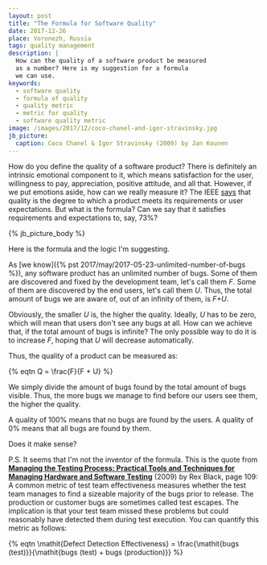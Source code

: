 ```yaml
---
layout: post
title: "The Formula for Software Quality"
date: 2017-12-26
place: Voronezh, Russia
tags: quality management
description: |
  How can the quality of a software product be measured
  as a number? Here is my suggestion for a formula
  we can use.
keywords:
  - software quality
  - formula of quality
  - quality metric
  - metric for quality
  - software quality metric
image: /images/2017/12/coco-chanel-and-igor-stravinsky.jpg
jb_picture:
  caption: Coco Chanel & Igor Stravinsky (2009) by Jan Kounen
---
```


How do you define the quality of a software product? There is definitely an
intrinsic emotional component to it, which means satisfaction for the user,
willingness to pay, appreciation, positive attitude, and all that. However,
if we put emotions aside, how can we really measure it?
The IEEE [says](https://standards.ieee.org/findstds/standard/610.12-1990.html) that
quality is the degree to which a product meets its requirements or
user expectations. But what is the formula? Can we say that it
satisfies requirements and expectations to, say, 73%?

<!--more-->

{% jb_picture_body %}

Here is the formula and the logic I'm suggesting.

As [we know]({% pst 2017/may/2017-05-23-unlimited-number-of-bugs %}),
any software product has an unlimited number of bugs. Some of them
are discovered and fixed by the development team, let's call them _F_.
Some of them are discovered by the end users, let's call them _U_. Thus,
the total amount of bugs we are aware of, out of an infinity of them, is _F+U_.

Obviously, the smaller _U_ is, the higher the quality. Ideally, _U_ has
to be zero, which will mean that users don't see any bugs at all. How can
we achieve that, if the total amount of bugs is infinite? The only possible
way to do it is to increase _F_, hoping that _U_ will decrease automatically.

Thus, the quality of a product can be measured as:

{% eqtn Q = \frac{F}{F + U} %}

We simply divide the amount of bugs found by the total amount of bugs
visible. Thus, the more bugs we manage to find before our users see them, the higher the
quality.

A quality of 100% means that no bugs are found by the users. A quality
of 0% means that all bugs are found by them.

Does it make sense?

P.S. It seems that I'm not the inventor of the formula. This is the quote
from [__Managing the Testing Process: Practical Tools and Techniques for Managing Hardware and Software Testing__](http://amzn.to/2GvhMEV) (2009)
by Rex Black, page 109:
A common metric of test team effectiveness measures whether the test team
manages to find a sizeable majority of the bugs prior to release. The production
or customer bugs are sometimes called test escapes. The implication is that
your test team missed these problems but could reasonably have detected them
during test execution. You can quantify this metric as follows:

{% eqtn \mathit{Defect Detection Effectiveness} = \frac{\mathit{bugs (test)}}{\mathit{bugs (test) + bugs (production)}} %}
